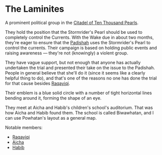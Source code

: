 # The Laminites

A prominent political group in the [Citadel of Ten Thousand Pearls](../World/Poseidon/Citadel.md).

They hold the position that the Stormrider's Pearl should be used to completely control the Currents. With the Wake due in about two months, they're eager to ensure that the [Padishah](./Kalbari.md) uses the Stormrider's Pearl to control the currents. Their campaign is based on holding public events and raising awareness — they're not (knowingly) a violent group.

They have vague support, but not enough that anyone has actually undertaken the trial and presented their take on the issue to the Padishah. People in general believe that she'll do it (since it seems like a clearly helpful thing to do), and that's one of the reasons no one has done the trial for that cause besides [Raqayiqi](./Laminites/Raqayiqi.md).

Their emblem is a blue solid circle with a number of tight horizontal lines bending around it, forming the shape of an eye.

They meet at Aicha and Habib's children's school's auditorium. That was how Aicha and Habib found them. The school is called Biwawhatan, and I can use Powhatan's layout as a general map.

Notable members:

- [Raqayiqi](./Laminites/Raqayiqi.md)
- [Aicha](./Laminites/Aicha.md)
- [Habib](./Laminites/Habib.md)
